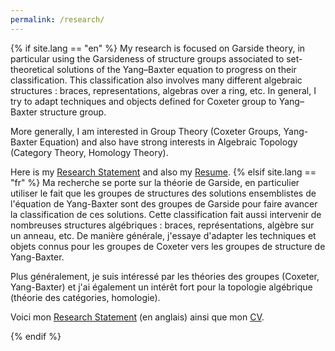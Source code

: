 ```yaml
---
permalink: /research/
---
```


{% if site.lang == "en" %}
My research is focused on Garside theory, in particular using the Garsideness of structure groups associated to set-theoretical solutions of the Yang–Baxter equation to progress on
their classification. This classification also involves many different algebraic structures : braces, representations, algebras over a ring, etc. In general, I try to adapt techniques and
objects defined for Coxeter group to Yang–Baxter structure group.

More generally, I am interested in Group Theory (Coxeter Groups, Yang-Baxter Equation) and also have strong interests in Algebraic Topology (Category Theory, Homology Theory). 

Here is my [Research Statement](/files/ResearchStatement.pdf) and also my [Resume](/files/Resume.pdf).
{% elsif site.lang == "fr" %}
  Ma recherche se porte sur la théorie de Garside, en particulier utiliser le fait que les groupes de structures des solutions ensemblistes de l'équation de Yang-Baxter sont des groupes de Garside pour faire avancer la classification de ces solutions. Cette classification fait aussi intervenir de nombreuses structures algébriques : braces, représentations, algèbre sur un anneau, etc. De manière générale, j'essaye d'adapter les techniques et objets connus pour les groupes de Coxeter vers les groupes de structure de Yang-Baxter.

Plus généralement, je suis intéressé par les théories des groupes (Coxeter, Yang-Baxter) et j'ai également un intérêt fort pour la topologie algébrique (théorie des catégories, homologie).

Voici mon [Research Statement](/files/ResearchStatement.pdf) (en anglais) ainsi que mon [CV](/files/CV.pdf).

{% endif %}
